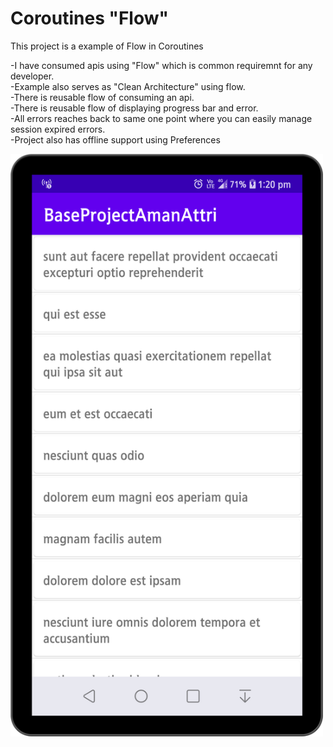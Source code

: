 # Coroutines "Flow"

This project is a example of Flow in Coroutines<br>

-I have consumed apis using "Flow" which is common requiremnt for any developer. <br>
-Example also serves as "Clean Architecture" using flow. <br>
-There is reusable flow of consuming an api. <br>
-There is reusable flow of displaying progress bar and error. <br>
-All errors reaches back to same one point where you can easily manage session expired errors. <br>
-Project also has offline support using Preferences 

<img src="https://github.com/amanattri09/Android-Architecture-Project/blob/master/media/media_2.png" width="500" style="max-width:200%;"> <br>

 

